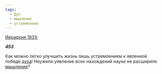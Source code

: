 ```yaml
---
tags:
  - Дух
  - мышление
  - устремление
---
```

[Иерархия 1931г](https://127.0.0.1:4002/agni/1931)

___453___

Как можно легко улучшить жизнь лишь устремлением к явленной победе [духа](../../../tags/#Дух)! Неужели уявление всех нахождений науки не расширило [мышление](../../../tags/#мышление)?   

